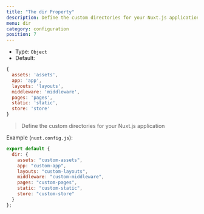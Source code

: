 ```yaml
---
title: "The dir Property"
description: Define the custom directories for your Nuxt.js application
menu: dir
category: configuration
position: 7
---
```


- Type: `Object`
- Default:

```js
{
  assets: 'assets',
  app: 'app',
  layouts: 'layouts',
  middleware: 'middleware',
  pages: 'pages',
  static: 'static',
  store: 'store'
}
```

> Define the custom directories for your Nuxt.js application

Example (`nuxt.config.js`):

```js
export default {
  dir: {
    assets: "custom-assets",
    app: "custom-app",
    layouts: "custom-layouts",
    middleware: "custom-middleware",
    pages: "custom-pages",
    static: "custom-static",
    store: "custom-store"
  }
};
```
